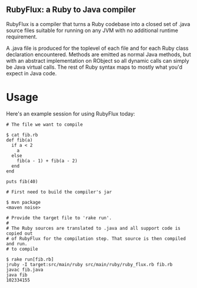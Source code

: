 RubyFlux: a Ruby to Java compiler
----------------------------------

RubyFlux is a compiler that turns a Ruby codebase into a closed set of .java
source files suitable for running on any JVM with no additional runtime
requirement.

A .java file is produced for the toplevel of each file and for each Ruby class
declaration encountered. Methods are emitted as normal Java methods, but with
an abstract implementation on RObject so all dynamic calls can simply be
Java virtual calls. The rest of Ruby syntax maps to mostly what you'd expect
in Java code.

Usage
=====

Here's an example session for using RubyFlux today:

```
# The file we want to compile

$ cat fib.rb
def fib(a)
  if a < 2
    a
  else
    fib(a - 1) + fib(a - 2)
  end
end

puts fib(40)

# First need to build the compiler's jar

$ mvn package
<maven noise>

# Provide the target file to 'rake run'.
#
# The Ruby sources are translated to .java and all support code is copied out
# of RubyFlux for the compilation step. That source is then compiled and run.
# to compile

$ rake run[fib.rb]
jruby -I target:src/main/ruby src/main/ruby/ruby_flux.rb fib.rb
javac fib.java
java fib
102334155
```
